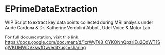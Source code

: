 # EPrimeDataExtraction
WIP Script to extract key data points collected during MRI analysis under Aude Cardona & Dr. Katherine Verdolini Abbott, Udel Voice & Motor Lab


For full documentation, visit this link: https://docs.google.com/document/d/1crWyT08_CYKONnQpzkIEu2QdWT1SgIVKUMWDVSswfDw/edit?usp=sharing
